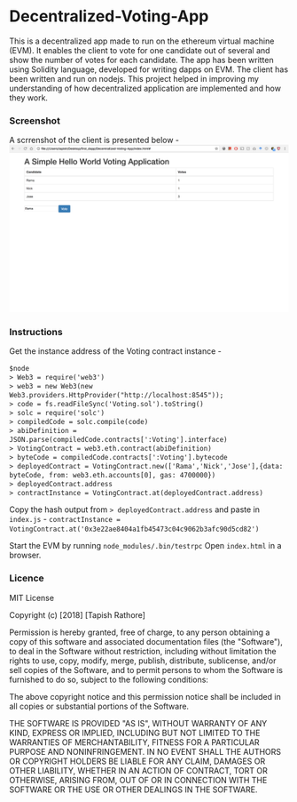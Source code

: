 # Decentralized-Voting-App
This is a decentralized app made to run on the ethereum virtual machine (EVM). It enables the client to vote for one candidate out of several and show the number of votes for each candidate. The app has been written using Solidity language, developed for writing dapps on EVM. The client has been written and run on nodejs. This project helped in improving my understanding of how decentralized application are implemented and how they work.

### Screenshot
A scrrenshot of the client is presented below - 
![img1](/img/img1.png?raw=true)

### Instructions

Get the instance address of the Voting contract instance - 
```
$node
> Web3 = require('web3')
> web3 = new Web3(new Web3.providers.HttpProvider("http://localhost:8545"));
> code = fs.readFileSync('Voting.sol').toString()
> solc = require('solc')
> compiledCode = solc.compile(code)
> abiDefinition = JSON.parse(compiledCode.contracts[':Voting'].interface)
> VotingContract = web3.eth.contract(abiDefinition)
> byteCode = compiledCode.contracts[':Voting'].bytecode
> deployedContract = VotingContract.new(['Rama','Nick','Jose'],{data: byteCode, from: web3.eth.accounts[0], gas: 4700000})
> deployedContract.address
> contractInstance = VotingContract.at(deployedContract.address)
```

Copy the hash output from `> deployedContract.address` and paste in `index.js` -
`contractInstance = VotingContract.at('0x3e22ae8404a1fb45473c04c9062b3afc90d5cd82')`

Start the EVM by running `node_modules/.bin/testrpc`
Open `index.html` in a browser.

### Licence
MIT License

Copyright (c) [2018] [Tapish Rathore]

Permission is hereby granted, free of charge, to any person obtaining a copy
of this software and associated documentation files (the "Software"), to deal
in the Software without restriction, including without limitation the rights
to use, copy, modify, merge, publish, distribute, sublicense, and/or sell
copies of the Software, and to permit persons to whom the Software is
furnished to do so, subject to the following conditions:

The above copyright notice and this permission notice shall be included in all
copies or substantial portions of the Software.

THE SOFTWARE IS PROVIDED "AS IS", WITHOUT WARRANTY OF ANY KIND, EXPRESS OR
IMPLIED, INCLUDING BUT NOT LIMITED TO THE WARRANTIES OF MERCHANTABILITY,
FITNESS FOR A PARTICULAR PURPOSE AND NONINFRINGEMENT. IN NO EVENT SHALL THE
AUTHORS OR COPYRIGHT HOLDERS BE LIABLE FOR ANY CLAIM, DAMAGES OR OTHER
LIABILITY, WHETHER IN AN ACTION OF CONTRACT, TORT OR OTHERWISE, ARISING FROM,
OUT OF OR IN CONNECTION WITH THE SOFTWARE OR THE USE OR OTHER DEALINGS IN THE
SOFTWARE.
